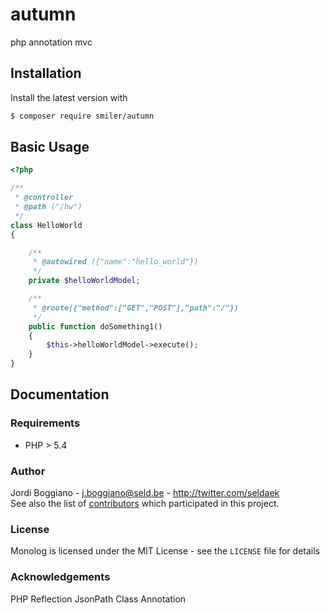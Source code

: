 # autumn
php annotation mvc
## Installation

Install the latest version with

```bash
$ composer require smiler/autumn
```

## Basic Usage

```php
<?php

/**
 * @controller
 * @path ("/hw")
 */
class HelloWorld
{

    /**
     * @autowired ({"name":"hello_world"})
     */
    private $helloWorldModel;

    /**
     * @route({"method":["GET","POST"],"path":"/"})
     */
    public function doSomething1()
    {
        $this->helloWorldModel->execute();
    }
}
```
## Documentation

### Requirements

- PHP > 5.4

### Author

Jordi Boggiano - <j.boggiano@seld.be> - <http://twitter.com/seldaek><br />
See also the list of [contributors](https://github.com/Seldaek/monolog/contributors) which participated in this project.

### License

Monolog is licensed under the MIT License - see the `LICENSE` file for details

### Acknowledgements

PHP Reflection
JsonPath
Class Annotation
